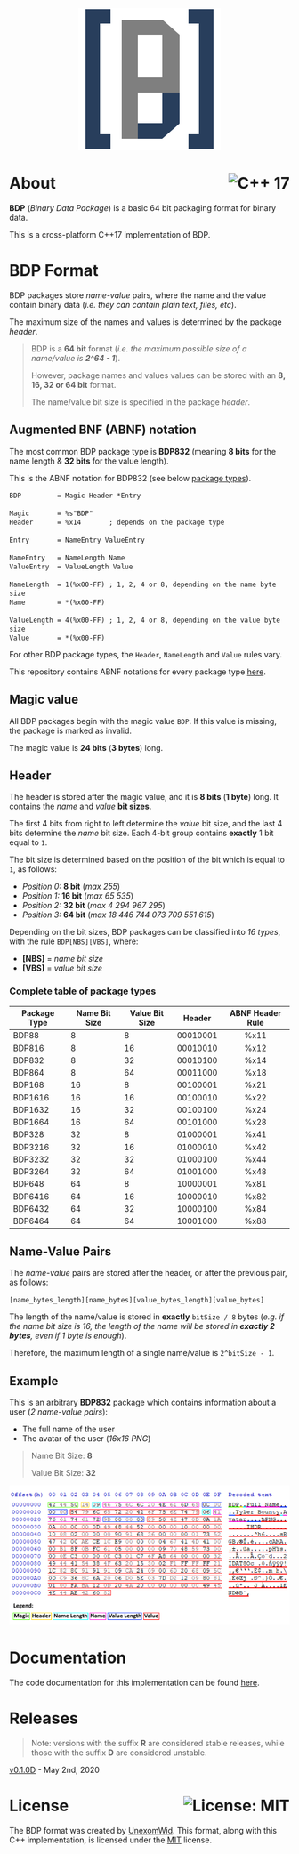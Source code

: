<p align="center">
  <img src="public/logo.png" alt="BDP">
</p>

# About <a href="https://en.wikipedia.org/wiki/C%2B%2B17"><img align="right" src="https://img.shields.io/badge/C%2B%2B-17-00599C?logo=C%2B%2B" alt="C++ 17" /></a>
**BDP** (_Binary Data Package_) is a basic 64 bit packaging format for binary data.

This is a cross-platform C++17 implementation of BDP.

# BDP Format

BDP packages store _name-value_ pairs, where the name and the value contain binary data (_i.e. they can contain plain text, files, etc_).

The maximum size of the names and values is determined by the package _header_.

> BDP is a **64 bit** format (_i.e. the maximum possible size of a name/value is **2^64 - 1**_).
>
> However, package names and values values can be stored with an **8, 16, 32 or 64 bit** format.
>
> The name/value bit size is specified in the package _header_.

## Augmented BNF (ABNF) notation

The most common BDP package type is **BDP832** (meaning **8 bits** for the name length & **32 bits** for the value length).

This is the ABNF notation for BDP832 (see below [package types](https://github.com/UnexomWid/BDP#complete-table-of-package-types)).

```abnf
BDP         = Magic Header *Entry

Magic       = %s"BDP"
Header      = %x14       ; depends on the package type

Entry       = NameEntry ValueEntry

NameEntry   = NameLength Name
ValueEntry  = ValueLength Value

NameLength  = 1(%x00-FF) ; 1, 2, 4 or 8, depending on the name byte size
Name        = *(%x00-FF)

ValueLength = 4(%x00-FF) ; 1, 2, 4 or 8, depending on the value byte size
Value       = *(%x00-FF)
```

For other BDP package types, the `Header`, `NameLength` and `Value` rules vary.

This repository contains ABNF notations for every package type [here](https://github.com/UnexomWid/BDP/tree/master/grammar).

## Magic value

All BDP packages begin with the magic value `BDP`. If this value is missing, the package is marked as invalid.

The magic value is **24 bits** (**3 bytes**) long.

## Header

The header is stored after the magic value, and it is **8 bits** (**1 byte**) long. It contains the _name_ and _value_ **bit sizes**.

The first 4 bits from right to left determine the _value_ bit size, and the last 4 bits  determine the _name_ bit size. Each 4-bit group contains **exactly** 1 bit equal to `1`.

The bit size is determined based on the position of the bit which is equal to `1`, as follows:

* _Position 0:_ **8 bit** (_max 255_)
* _Position 1:_ **16 bit** (_max 65 535_)
* _Position 2:_ **32 bit** (_max 4 294 967 295_)
* _Position 3:_ **64 bit** (_max 18 446 744 073 709 551 615_)

Depending on the bit sizes, BDP packages can be classified into _16 types_, with the rule `BDP[NBS][VBS]`, where:

* **[NBS]** = _name bit size_
* **[VBS]** = _value bit size_

### Complete table of package types

| Package Type | Name Bit Size | Value Bit Size | Header   | ABNF Header Rule |
|--------------|---------------|----------------|----------|:----------------:|
| BDP88        | 8             | 8              | 00010001 |       %x11       |
| BDP816       | 8             | 16             | 00010010 |       %x12       |
| BDP832       | 8             | 32             | 00010100 |       %x14       |
| BDP864       | 8             | 64             | 00011000 |       %x18       |
| BDP168       | 16            | 8              | 00100001 |       %x21       |
| BDP1616      | 16            | 16             | 00100010 |       %x22       |
| BDP1632      | 16            | 32             | 00100100 |       %x24       |
| BDP1664      | 16            | 64             | 00101000 |       %x28       |
| BDP328       | 32            | 8              | 01000001 |       %x41       |
| BDP3216      | 32            | 16             | 01000010 |       %x42       |
| BDP3232      | 32            | 32             | 01000100 |       %x44       |
| BDP3264      | 32            | 64             | 01001000 |       %x48       |
| BDP648       | 64            | 8              | 10000001 |       %x81       |
| BDP6416      | 64            | 16             | 10000010 |       %x82       |
| BDP6432      | 64            | 32             | 10000100 |       %x84       |
| BDP6464      | 64            | 64             | 10001000 |       %x88       |

## Name-Value Pairs

The _name-value_ pairs are stored after the header, or after the previous pair, as follows:

`[name_bytes_length][name_bytes][value_bytes_length][value_bytes]`

The length of the name/value is stored in **exactly** `bitSize / 8` bytes (_e.g. if the name bit size is 16, the length of the name will be stored in **exactly 2 bytes**, even if 1 byte is enough_).

Therefore, the maximum length of a single name/value is `2^bitSize - 1`.

## Example

This is an arbitrary **BDP832** package which contains information about a user (_2 name-value pairs_):

* The full name of the user
* The avatar of the user (_16x16 PNG_)

> Name Bit Size: **8**
>
> Value Bit Size: **32**

<p align="center">
   <img src="public/bdp832.png" alt="BDP">
</p>

# Documentation

The code documentation for this implementation can be found [here](https://github.com/UnexomWid/BDP/tree/master/docs).

# Releases

>Note: versions with the suffix **R** are considered stable releases, while those with the suffix **D** are considered unstable.

[v0.1.0D](https://github.com/UnexomWid/BDP/releases/tag/v0.1.0D) - May 2nd, 2020

# License <a href="https://github.com/UnexomWid/BDP/blob/master/LICENSE"><img align="right" src="https://img.shields.io/badge/License-MIT-blue.svg" alt="License: MIT" /></a>
The BDP format was created by [UnexomWid](https://uw.exom.dev). This format, along with this C++ implementation, is licensed under the [MIT](https://github.com/UnexomWid/BDP/blob/master/LICENSE) license.
